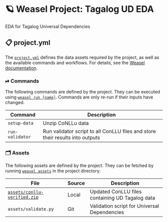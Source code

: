 <!-- WEASEL: AUTO-GENERATED DOCS START (do not remove) -->

# 🪐 Weasel Project: Tagalog UD EDA

EDA for Tagalog Universal Dependencies


## 📋 project.yml

The [`project.yml`](project.yml) defines the data assets required by the
project, as well as the available commands and workflows. For details, see the
[Weasel documentation](https://github.com/explosion/weasel).

### ⏯ Commands

The following commands are defined by the project. They
can be executed using [`weasel run [name]`](https://github.com/explosion/weasel/tree/main/docs/cli.md#rocket-run).
Commands are only re-run if their inputs have changed.

| Command | Description |
| --- | --- |
| `setup-data` | Unzip CoNLLu data |
| `run-validator` | Run validator script to all ConLLU files and store their results into outputs |

### 🗂 Assets

The following assets are defined by the project. They can
be fetched by running [`weasel assets`](https://github.com/explosion/weasel/tree/main/docs/cli.md#open_file_folder-assets)
in the project directory.

| File | Source | Description |
| --- | --- | --- |
| [`assets/conllu-verified.zip`](assets/conllu-verified.zip) | Local | Updated ConLLU files containing UD Tagalog data |
| `assets/validate.py` | Git | Validation script for Universal Dependencies |

<!-- WEASEL: AUTO-GENERATED DOCS END (do not remove) -->